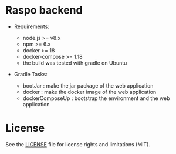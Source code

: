 # Raspo backend

- Requirements:
    - node.js >= v8.x
    - npm >= 6.x
    - docker >= 18
    - docker-compose >= 1.18
    - the build was tested with gradle on Ubuntu

- Gradle Tasks:
    - bootJar : make the jar package of the web application
    - docker  : make the docker image of the web application
    - dockerComposeUp : bootstrap the environment and the web application

# License

See the [LICENSE](./LICENSE) file for license rights and limitations (MIT).
